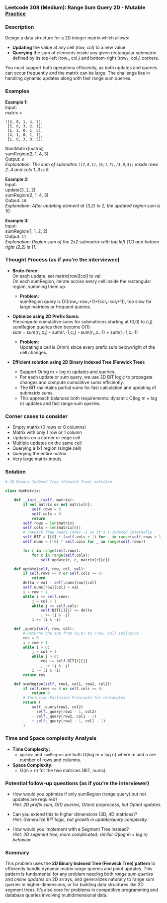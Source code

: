### Leetcode 308 (Medium): Range Sum Query 2D - Mutable [Practice](https://leetcode.com/problems/range-sum-query-2d-mutable)

### Description  
Design a data structure for a 2D integer matrix which allows:
- **Updating** the value at any cell (row, col) to a new value.
- **Querying** the sum of elements inside any given rectangular submatrix defined by its top-left (row₁, col₁) and bottom-right (row₂, col₂) corners.

You must support both operations efficiently, as both updates and queries can occur frequently and the matrix can be large. The challenge lies in handling dynamic updates along with fast range sum queries.

### Examples  

**Example 1:**  
Input:  
matrix =  
```
[[3, 0, 1, 4, 2], 
 [5, 6, 3, 2, 1], 
 [1, 2, 0, 1, 5], 
 [4, 1, 0, 1, 7], 
 [1, 0, 3, 0, 5]]
```
NumMatrix(matrix)  
sumRegion(2, 1, 4, 3)  
Output: `8`  
*Explanation: The sum of submatrix `[[2,0,1],[0,1,7],[3,0,5]]` inside rows 2..4 and cols 1..3 is 8.*

**Example 2:**  
Input:  
update(3, 2, 2)  
sumRegion(2, 1, 4, 3)  
Output: `10`  
*Explanation: After updating element at (3,2) to 2, the updated region sum is 10.*

**Example 3:**  
Input:  
sumRegion(1, 1, 2, 2)  
Output: `11`  
*Explanation: Region sum of the 2x2 submatrix with top left (1,1) and bottom right (2,2) is 11.*

### Thought Process (as if you’re the interviewee)  
- **Brute-force:**  
  On each update, set matrix[row][col] to val.  
  On each sumRegion, iterate across every cell inside the rectangular region, summing them up.  
  - **Problem:**  
    sumRegion query is O((row₂-row₁+1)×(col₂-col₁+1)), too slow for large matrices or frequent queries.

- **Optimize using 2D Prefix Sums:**  
  Precompute cumulative sums for submatrices starting at (0,0) to (i,j).  
  sumRegion queries then become O(1):  
    sum = sum(r₂,c₂) - sum(r₁-1,c₂) - sum(r₂,c₁-1) + sum(r₁-1,c₁-1)  
  - **Problem:**  
    Updating a cell is O(mn) since every prefix sum below/right of the cell changes.

- **Efficient solution using 2D Binary Indexed Tree (Fenwick Tree):**  
  - Support O(log m × log n) updates and queries.
  - For each update or sum query, we use 2D BIT logic to propagate changes and compute cumulative sums efficiently.
  - The BIT maintains partial sums for fast calculation and updating of submatrix sums.
  - This approach balances both requirements: dynamic O(log m × log n) updates and fast range sum queries.

### Corner cases to consider  
- Empty matrix (0 rows or 0 columns)
- Matrix with only 1 row or 1 column
- Updates on a corner or edge cell
- Multiple updates on the same cell
- Querying a 1x1 region (single cell)
- Querying the entire matrix
- Very large matrix inputs

### Solution

```python
# 2D Binary Indexed Tree (Fenwick Tree) solution

class NumMatrix:

    def __init__(self, matrix):
        if not matrix or not matrix[0]:
            self.rows = 0
            self.cols = 0
            return
        self.rows = len(matrix)
        self.cols = len(matrix[0])
        # Fenwick Tree needs index +1 so it's 1-indexed internally
        self.BIT = [[0] * (self.cols + 1) for _ in range(self.rows + 1)]
        self.nums = [[0] * self.cols for _ in range(self.rows)]

        for r in range(self.rows):
            for c in range(self.cols):
                self.update(r, c, matrix[r][c])

    def update(self, row, col, val):
        if self.rows == 0 or self.cols == 0:
            return
        delta = val - self.nums[row][col]
        self.nums[row][col] = val
        i = row + 1
        while i <= self.rows:
            j = col + 1
            while j <= self.cols:
                self.BIT[i][j] += delta
                j += (j & -j)
            i += (i & -i)

    def _query(self, row, col):
        # Returns the sum from (0,0) to (row, col) inclusive
        res = 0
        i = row + 1
        while i > 0:
            j = col + 1
            while j > 0:
                res += self.BIT[i][j]
                j -= (j & -j)
            i -= (i & -i)
        return res

    def sumRegion(self, row1, col1, row2, col2):
        if self.rows == 0 or self.cols == 0:
            return 0
        # Inclusion-Exclusion Principle for rectangles
        return (
            self._query(row2, col2)
            - self._query(row1 - 1, col2)
            - self._query(row2, col1 - 1)
            + self._query(row1 - 1, col1 - 1)
        )
```

### Time and Space complexity Analysis  

- **Time Complexity:**
  - `update` and `sumRegion` are both O(log m × log n) where m and n are number of rows and columns.
- **Space Complexity:**
  - O(m × n) for the two matrices (BIT, nums).

### Potential follow-up questions (as if you’re the interviewer)  

- How would you optimize if only sumRegion (range query) but not updates are required?  
  *Hint: 2D prefix sum, O(1) queries, O(mn) preprocess, but O(mn) updates.*

- Can you extend this to higher dimensions (3D, 4D matrices)?  
  *Hint: Generalize BIT logic, but growth in update/query complexity.*

- How would you implement with a Segment Tree instead?  
  *Hint: 2D segment tree; more complicated; similar O(log m × log n) behavior.*

### Summary
This problem uses the **2D Binary Indexed Tree (Fenwick Tree) pattern** to efficiently handle dynamic matrix range queries and point updates. This pattern is fundamental for any problem needing both *range sum queries* and *online updates* on 2D arrays, and generalizes naturally to range sum queries in higher-dimensions, or for building data structures like 2D segment trees. It’s also core for problems in competitive programming and database queries involving multidimensional data.